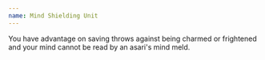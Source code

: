 ```yaml
---
name: Mind Shielding Unit
---
```

You have advantage on saving throws against being charmed or frightened and your mind cannot be read by an
asari's mind meld.
